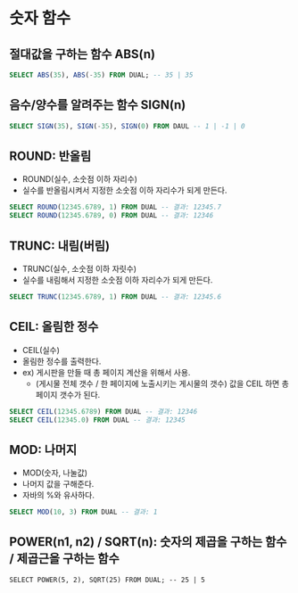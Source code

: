 # 숫자 함수
## 절대값을 구하는 함수 ABS(n)
```sql
SELECT ABS(35), ABS(-35) FROM DUAL; -- 35 | 35
```
## 음수/양수를 알려주는 함수 SIGN(n)
```sql
SELECT SIGN(35), SIGN(-35), SIGN(0) FROM DAUL -- 1 | -1 | 0
```

## ROUND: 반올림
* ROUND(실수, 소숫점 이하 자리수)
* 실수를 반올림시켜서 지정한 소숫점 이하 자리수가 되게 만든다.
```sql
SELECT ROUND(12345.6789, 1) FROM DUAL -- 결과: 12345.7
SELECT ROUND(12345.6789, 0) FROM DUAL -- 결과: 12346
```

## TRUNC: 내림(버림)
* TRUNC(실수, 소숫점 이하 자릿수)
* 실수를 내림해서 지정한 소숫점 이하 자리수가 되게 만든다.
```sql
SELECT TRUNC(12345.6789, 1) FROM DUAL -- 결과: 12345.6
```

## CEIL: 올림한 정수
* CEIL(실수)
* 올림한 정수를 출력한다.
* ex) 게시판을 만들 때 총 페이지 계산을 위해서 사용.
    * (게시물 전체 갯수 / 한 페이지에 노출시키는 게시물의 갯수) 값을 CEIL 하면 총 페이지 갯수가 된다.
```sql
SELECT CEIL(12345.6789) FROM DUAL -- 결과: 12346
SELECT CEIL(12345.0) FROM DUAL -- 결과: 12345
```

## MOD: 나머지
* MOD(숫자, 나눌값)
* 나머지 값을 구해준다.
* 자바의 %와 유사하다.
```sql
SELECT MOD(10, 3) FROM DUAL -- 결과: 1
```

## POWER(n1, n2) / SQRT(n): 숫자의 제곱을 구하는 함수 / 제곱근을 구하는 함수
```
SELECT POWER(5, 2), SQRT(25) FROM DUAL; -- 25 | 5
```